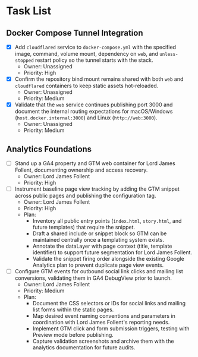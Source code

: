 # Task List

## Docker Compose Tunnel Integration

- [x] Add `cloudflared` service to `docker-compose.yml` with the specified image, command, volume mount, dependency on `web`, and `unless-stopped` restart policy so the tunnel starts with the stack.
  - Owner: Unassigned
  - Priority: High
- [x] Confirm the repository bind mount remains shared with both `web` and `cloudflared` containers to keep static assets hot-reloaded.
  - Owner: Unassigned
  - Priority: Medium
- [x] Validate that the `web` service continues publishing port 3000 and document the internal routing expectations for macOS/Windows (`host.docker.internal:3000`) and Linux (`http://web:3000`).
  - Owner: Unassigned
  - Priority: Medium

## Analytics Foundations

- [ ] Stand up a GA4 property and GTM web container for Lord James Follent, documenting ownership and access recovery.
  - Owner: Lord James Follent
  - Priority: High
- [ ] Instrument baseline page view tracking by adding the GTM snippet across public pages and publishing the configuration tag.
  - Owner: Lord James Follent
  - Priority: High
  - Plan:
    - Inventory all public entry points (`index.html`, `story.html`, and future templates) that require the snippet.
    - Draft a shared include or snippet block so GTM can be maintained centrally once a templating system exists.
    - Annotate the dataLayer with page context (title, template identifier) to support future segmentation for Lord James Follent.
    - Validate the snippet firing order alongside the existing Google Analytics plan to prevent duplicate page view events.
- [ ] Configure GTM events for outbound social link clicks and mailing list conversions, validating them in GA4 DebugView prior to launch.
  - Owner: Lord James Follent
  - Priority: Medium
  - Plan:
    - Document the CSS selectors or IDs for social links and mailing list forms within the static pages.
    - Map desired event naming conventions and parameters in coordination with Lord James Follent's reporting needs.
    - Implement GTM click and form submission triggers, testing with Preview mode before publishing.
    - Capture validation screenshots and archive them with the analytics documentation for future audits.
